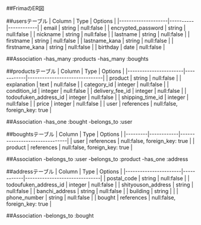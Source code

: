 ##FrimaのER図



##usersテーブル
| Column             | Type     | Options    |
|--------------------|----------|------------|
| email              | string   | null:false |
| encrypted_password | string   | null:false |
| nickname           | string   | null:false |
| lastname           | string   | null:false |
| firstname          | string   | null:false |
| lastname_kana      | string   | null:false |
| firstname_kana     | string   | null:false |
| birthday           | date     | null:false |

##Association
-has_many :products
-has_many :boughts


##productsテーブル
| Column                | Type       |  Options                      |
|-----------------------|------------|-------------------------------|
| product               | string     | null:false                    |
| explanation           | text       | null:false                    |
| category_id           | integer    | null:false                    |
| condition_id          | integer    | null:false                    |
| delivery_fee_id       | integer    | null:false                    |
| todoufuken_address_id | integer    | null:false                    |
| shipping_time_id      | integer    | null:false                    |
| price                 | integer    | null:false                    |
| user                  | references | null:false, foreign_key: true |

##Association
-has_one :bought
-belongs_to :user


##boughtsテーブル
| Column  | Type       | Options                       |
|---------|------------|-------------------------------|
| user    | references | null:false, foreign_key: true |
| product | references | null:false, foreign_key: true |

##Association
-belongs_to :user
-belongs_to :product
-has_one :address


##addressテーブル
| Column                | Type       | Options                       |
|-----------------------|------------|-------------------------------|
| postal_code           | string     | null:false                    |
| todoufuken_address_id | integer    | null:false                    |
| shityouson_address    | string     | null:false                    |
| banchi_address        | string     | null:false                    |
| building              | string     |                               |
| phone_number          | string     | null:false                    |
| bought                | references | null:false, foreign_key: true |


##Association
-belongs_to :bought